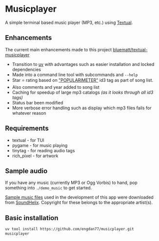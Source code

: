 # Musicplayer

A simple terminal based music player (MP3, etc.) using [Textual](https://textual.textualize.io/).

## Enhancements

The current main enhancements made to this project [bluematt/textual-musicplayer](https://github.com/bluematt/textual-musicplayer)
- Transition to [uv](https://docs.astral.sh/uv/) with advantages such as easier installation and locked dependencies
- Made into a command line tool with subcommands and `--help` 
- Star ⭐ rating based on ["POPULARIMETER"](https://id3.org/id3v2.3.0#Popularimeter) id3 tag as part of song list.
- Also comments and year added to song list
- Caching for speedup of large mp3 catalogs *(as it looks through all id3 tags)*
- Status bar been modified
- More verbose error handling such as display which mp3 files fails for whatever reason 

## Requirements

- textual - for TUI
- pygame - for music playing
- tinytag - for reading audio tags
- rich_pixel - for artwork

## Sample audio

If you have any music (currently MP3 or Ogg Vorbis) to hand, pop something into `./demo_music` to get started.

[Sample music files](https://www.soundhelix.com/audio-examples) used in the development of this app were downloaded
from [SoundHelix](https://www.soundhelix.com/). Copyright for these belongs to the appropriate artist(s).

## Basic installation

```bash
uv tool install https://github.com/engdan77/musicplayer.git
musicplayer
```
